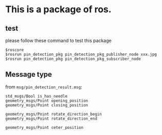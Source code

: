# This is a package of ros.

## test
please follow these command to test this package
```shell
$roscore
$rosrun pin_detection_pkg pin_detection_pkg_publisher_node xxx.jpg
$rosrun pin_detection_pkg pin_detection_pkg_subscriber_node
```

## Message type

from `msg/pin_detection_result.msg`:

```
std_msgs/Bool is_has_needle
geometry_msgs/Point opening_position
geometry_msgs/Point closing_position

geometry_msgs/Point rotate_direction_begin
geometry_msgs/Point rotate_direction_end

geometry_msgs/Point ceter_position
```
